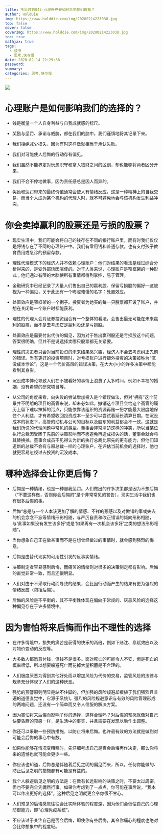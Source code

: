 ```yaml
---
title: 吼呆时刻045-心理账户是如何影响我们选择？
author: HoldDie
img: https://www.holddie.com/img/20200214223038.jpg
top: false
cover: false
coverImg: https://www.holddie.com/img/20200214223038.jpg
toc: true
mathjax: true
tags:
  - 读书
  - 思考,快与慢
date: 2020-02-14 22:29:38
password:
summary:
categories: 思考,快与慢
---
```




![](https://www.holddie.com/img/20200214223038.jpg)



# 心理账户是如何影响我们的选择的？

- 钱是衡量一个人自身利益与自我成就感的标尺。



- 奖励与惩罚、承诺与威胁，都在我们的脑中，我们谨慎地将其记录下来。



- 我们拒绝减少损失，因为有时这样做就相当于承认失败。



- 我们对可能使人后悔的行动存有偏见。



- 我们虽然不能界定对玩忽职守和拿人钱财之间的区别，却也能够将两者区分开来。



- 我们不会不停地做事，因为责任感总是因人而异的。



- 奖励和惩罚带来的最终价值通常会使人有情绪反应，这是一种精神上的自我交易，而当个人成为某个机构的代理人时，就不可避免地会与该机构发生利益冲突。



# 你会卖掉赢利的股票还是亏损的股票？

- 现实生活中，我们可能会将自己的钱存在不同的银行账户里，而有时我们仅仅是将钱存在了不同的心理账户中。我们有零用钱和普通存款，也有支付孩子教育费用或急诊的预留存款。



- 理性代理模式下的经济人并不依赖心理账户：他们对结果的看法是经过综合分析得来的，是受外部诱因驱使的。对于人类来说，心理账户是窄框架的一种形式；他们通过有限的大脑使所有事情都得到掌控，易于管理。



- 金融研究中已经记录了大量人们售出自己的赢利股、保留亏损股的偏好—这被视为一种偏见，关于此还有一个晦涩难懂的名字：处置效应。



- 处置效应是窄框架的一个例子。投资者为她买的每一只股票都开设了账户，并想在关闭每一个账户时都能获利。



- 理性的代理人会对证券投资组合有一个整体的看法，会售出最无可能在未来赢利的股票，而不是去考虑它是赢利股还是亏损股。



- 处置效应是需要付出代价的偏见，因为对于售出赢利股还是亏损股这个问题，答案很明确，但并不是说选择卖哪只股票都无关紧要。



- 理性的决策者只会对当前投资的未来结果感兴趣，经济人不会去考虑纠正先前的错误。当有更好的投资项目时，对亏损账户进行额外投资的决策被称为“沉没成本悖论”，这是一个代价高昂的错误决策，在大大小小的许多决策中都能看到其身影。



- 沉没成本悖论导致人们在不被看好的事情上浪费了太多时间，例如不幸福的婚姻、没有希望的研究项目等。



- 从公司的角度来看，向失败的尝试增加投入是个错误做法，但对“拥有”这个前景并不明朗的项目的高管来说，却未必如此。撤销这个项目会给这个高管的履历上留下难以抹掉的污点，只能依靠该组织的资源再赌一把才能最大限度地保住个人利益，才有希望收回投资成本—至少可以尝试着延长清算日期。在沉没成本的状态下，高管的动机与公司的目标以及股东的利益都会不一致，这就是我们所说的代理问题中常见的类型。董事会非常清楚这样的冲突，所以当某位执行总裁因受困于先前的决策影响而不愿避免再造成损失的话，董事会就会将其替换掉。董事会成员不见得认为新的执行总裁比原先的更有能力，但他们知道新的总裁不会有与原总裁一样的心理账户，在评估当前机会的选择时，他也就更容易忽视过去投资的沉没成本。



# 哪种选择会让你更后悔？

- 后悔是一种情绪，也是一种自我惩罚。人们做出的许多决策都是因为不想后悔（“不要这样做，否则你会后悔的”是个非常常见的警告），现实生活中我们也有很多后悔的事。



- 后悔“总是与一个人本该更加了解的情感、不祥的预感以及对做错的事或失去的机会念念不忘等情绪形影相随，与严厉自责和改正错误的倾向形影相随，与‘此事如果没有发生该多好’或是‘如果再有一次机会该多好’之类的想法形影相随”。



- 当你想象自己正在做某事而不是在想曾经做过的事情时，就会感到强烈的悔意。



- 后悔是由替代现实的可用性引发的反事实情绪。



- 决策制定者容易感到后悔，而痛苦的情绪则对很多的决策制定都有影响。后悔的直觉非常一致，而且还很明显。



- 人们对由于不采取行动而导致的结果，会比因行动而产生的结果有更为强烈的情绪反应（包括后悔）。



- 后悔的风险是不平衡的，其不平衡性体现在偏向于常规的、厌恶风险的选择这种偏见存在于许多情境中。



# 因为害怕将来后悔而作出不理性的选择

- 在许多情境中，损失的痛苦是获得的快乐的两倍，例如下赌注、禀赋效应以及对物价变动的反应等。



- 大多数人都愿意付钱，但钱不是很多。面对死亡的可能令人不安，但是死亡的概率很低，所以想要躲避死亡而花掉大量积蓄是不合理的。



- 人们极度厌恶为得到其他好处而以增加风险为代价的交易，监管风险的法律与规章充分体现了人们的这种厌恶。



- 强势的预警原则明显是站不住脚的，但加强的风险规避却根植于我们强烈且普遍的道德直觉中，它源于系统1。强烈的风险规避意识与有效的风险管理形成的两难问题，还没有一个简单而又令人信服的解决方案。



- 因为害怕将来后悔而影响了你的选择，这样合理吗？对后悔的预感就像对自己快要昏厥的预感一样，是生活中的事实，并且需要在发现以后作出调整。



- 你还可以采取一些预防措施，以防止将来后悔。也许最有效的方法就是做到对可能会后悔的事心中有数。



- 如果你能够在情况变糟糕时，先仔细考虑自己是否会后悔再作决定，那么你将来的遗憾也就可能会更少一些。



- 你应该也知道，后悔总是伴随着后见之明的偏见而来，所以，任何你能做的、防止后见之明的措施都有可能是有益的。



- 我个人躲避后见之明的方法是：在做有长远影响的决策之时，不要太过周密，但也不要完全凭偶然行事。如果你考虑到了一点点，你可能在事后说，“我本可以作出更好的选择”，这种后见之明就更会令你很不甘心。



- 人们预见的后悔感觉往往会比实际体验的程度深，因为他们会低估自己的心理防御能力，即“心理免疫系统”。



- 不应该过于关注自己是否会后悔，即使你有些后悔，其令你痛心的程度也绝对会比你想象中的程度轻。